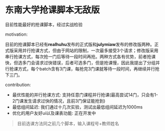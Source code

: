 # 东南大学抢课脚本无敌版
目前性能最好的抢课脚本，经过实战检验

motivation: 

目前的抢课脚本已经有**realhuhu**发布的正式版和**julymiaw**发布的修改版两种。正式版采用并行抢课方式，但由于网站的限制，一次最多接受3个请求；修改版采用串行抢课方式，每次抢一门后等待一段时间再抢。两种方式各有优势，前者抢课快，但选多门会请求过快错误，后者可选多门，但是抢课慢，因此我提出了分组并行抢课方式，每个batch含有3门课，每抢完3门课就等待一段时间，再继续并行抢下三门。


contribution:
- 最优性能的并行抢课方式: 支持任意门课程并行抢课(最高尝试14门，只会有1-2门课发生请求过快的情况，且前3门保证能抢到)
- 最低组间延迟: 我们通过十几次实验，测试出最低组间延迟为1000ms
- 优化的用户友好ui以及课表功能: 正在开发中

> 目前选课方法同之前几个脚本，输入课程号+教师姓名
